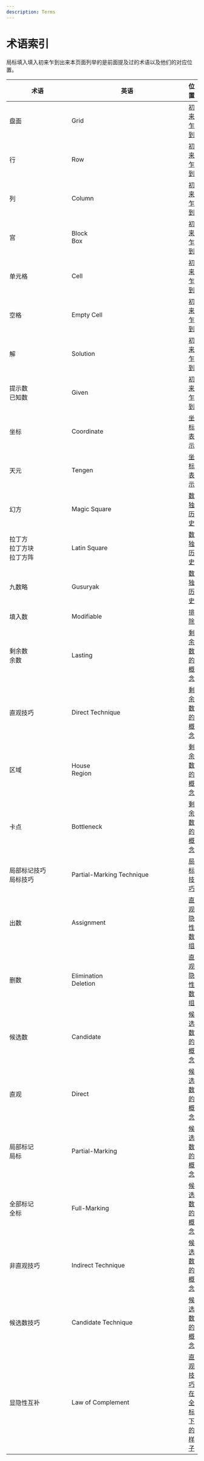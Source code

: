 ```yaml
---
description: Terms
---
```


# 术语索引

局标填入填入初来乍到出来本页面列举的是前面提及过的术语以及他们的对应位置。

<table><thead><tr><th width="188">术语</th><th width="351">英语</th><th>位置</th></tr></thead><tbody><tr><td>盘面</td><td>Grid</td><td><a href="../basics-of-sudoku/01-welcome-to-sudoku.md#rules-of-sudoku">初来乍到</a></td></tr><tr><td>行</td><td>Row</td><td><a href="../basics-of-sudoku/01-welcome-to-sudoku.md#terms-list">初来乍到</a></td></tr><tr><td>列</td><td>Column</td><td><a href="../basics-of-sudoku/01-welcome-to-sudoku.md#terms-list">初来乍到</a></td></tr><tr><td>宫</td><td>Block<br>Box</td><td><a href="../basics-of-sudoku/01-welcome-to-sudoku.md#terms-list">初来乍到</a></td></tr><tr><td>单元格</td><td>Cell</td><td><a href="../basics-of-sudoku/01-welcome-to-sudoku.md#terms-list">初来乍到</a></td></tr><tr><td>空格</td><td>Empty Cell</td><td><a href="../basics-of-sudoku/01-welcome-to-sudoku.md#terms-list">初来乍到</a></td></tr><tr><td>解</td><td>Solution</td><td><a href="../basics-of-sudoku/01-welcome-to-sudoku.md#requirements">初来乍到</a></td></tr><tr><td>提示数<br>已知数</td><td>Given</td><td><a href="../basics-of-sudoku/01-welcome-to-sudoku.md#requirements">初来乍到</a></td></tr><tr><td>坐标</td><td>Coordinate</td><td><a href="../basics-of-sudoku/02-coordinate-notation.md#coordinates">坐标表示</a></td></tr><tr><td>天元</td><td>Tengen</td><td><a href="../basics-of-sudoku/02-coordinate-notation.md#rcb-notation">坐标表示</a></td></tr><tr><td>幻方</td><td>Magic Square</td><td><a href="../basics-of-sudoku/03-history-of-sudoku.md#block-condition-growing">数独历史</a></td></tr><tr><td>拉丁方<br>拉丁方块<br>拉丁方阵</td><td>Latin Square</td><td><a href="../basics-of-sudoku/03-history-of-sudoku.md#block-rule-growing">数独历史</a></td></tr><tr><td>九数略</td><td>Gusuryak</td><td><a href="../basics-of-sudoku/03-history-of-sudoku.md#block-rule-growing">数独历史</a></td></tr><tr><td>填入数</td><td>Modifiable</td><td><a href="../direct-technique/01-crosshatching.md#crosshatching-in-row">排除</a></td></tr><tr><td>剩余数<br>余数</td><td>Lasting</td><td><a href="../direct-technique/03-concept-of-lasting.md">剩余数的概念</a></td></tr><tr><td>直观技巧</td><td>Direct Technique</td><td><a href="../direct-technique/03-concept-of-lasting.md#definition-of-lasting">剩余数的概念</a></td></tr><tr><td>区域</td><td>House<br>Region</td><td><a href="../direct-technique/03-concept-of-lasting.md#definition-of-lasting">剩余数的概念</a></td></tr><tr><td>卡点</td><td>Bottleneck</td><td><a href="../direct-technique/03-concept-of-lasting.md#difficulty-rating-of-lasting-on-direct-techniques">剩余数的概念</a></td></tr><tr><td>局部标记技巧<br>局标技巧</td><td>Partial-Marking Technique</td><td><a href="../partial-marking-technique/">局标技巧</a></td></tr><tr><td>出数</td><td>Assignment</td><td><a href="../partial-marking-technique/03-direct-subset/01-direct-hidden-subset.md#coordinates-with-conclusions">直观隐性数组</a></td></tr><tr><td>删数</td><td>Elimination<br>Deletion</td><td><a href="../partial-marking-technique/03-direct-subset/01-direct-hidden-subset.md#coordinates-with-conclusions">直观隐性数组</a></td></tr><tr><td>候选数</td><td>Candidate</td><td><a href="../full-marking-technique/01-concept-of-candidate.md">候选数的概念</a></td></tr><tr><td>直观</td><td>Direct</td><td><a href="../full-marking-technique/01-concept-of-candidate.md#category-of-candidate-visibility">候选数的概念</a></td></tr><tr><td>局部标记<br>局标</td><td>Partial-Marking</td><td><a href="../full-marking-technique/01-concept-of-candidate.md#category-of-candidate-visibility">候选数的概念</a></td></tr><tr><td>全部标记<br>全标</td><td>Full-Marking</td><td><a href="../full-marking-technique/01-concept-of-candidate.md#category-of-candidate-visibility">候选数的概念</a></td></tr><tr><td>非直观技巧</td><td>Indirect Technique</td><td><a href="../full-marking-technique/01-concept-of-candidate.md#ji-qiao-de-fen-lei">候选数的概念</a></td></tr><tr><td>候选数技巧</td><td>Candidate Technique</td><td><a href="../full-marking-technique/01-concept-of-candidate.md#ji-qiao-de-fen-lei">候选数的概念</a></td></tr><tr><td>显隐性互补</td><td>Law of Complement</td><td><a href="../full-marking-technique/02-looking-of-direct-and-partial-marking-techniques-in-full-marking-grids.md#complementary-property-of-subset">直观技巧在全标下的样子</a></td></tr></tbody></table>

